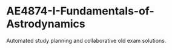 # AE4874-I-Fundamentals-of-Astrodynamics
Automated study planning and collaborative old exam solutions.
